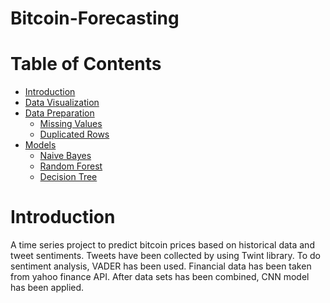 # Bitcoin-Forecasting

# Table of Contents

* [Introduction](#Introduction)
* [Data Visualization](#Data_Visualization)
* [Data Preparation](#Data_Preparation) 
   * [Missing Values](#Missing_Values)
   * [Duplicated Rows](#Duplicated_Rows)
* [Models](#Models) 
   * [Naive Bayes](#Naive_Bayes)
   * [Random Forest](#Random_Forest)
   * [Decision Tree](#Decision_Tree)



# Introduction <a class="anchor" id="Introduction"></a>

A time series project to predict bitcoin prices based on historical data and tweet sentiments.
Tweets have been collected by using Twint library. To do sentiment analysis, VADER has been used.
Financial data has been taken from yahoo finance API.
After data sets has been combined, CNN model has been applied.
